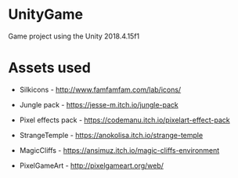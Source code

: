 # UnityGame
Game project using the Unity 2018.4.15f1

# Assets used

* Silkicons - http://www.famfamfam.com/lab/icons/
* Jungle pack - https://jesse-m.itch.io/jungle-pack
* Pixel effects pack - https://codemanu.itch.io/pixelart-effect-pack
* StrangeTemple - https://anokolisa.itch.io/strange-temple
* MagicCliffs - https://ansimuz.itch.io/magic-cliffs-environment

* PixelGameArt - http://pixelgameart.org/web/